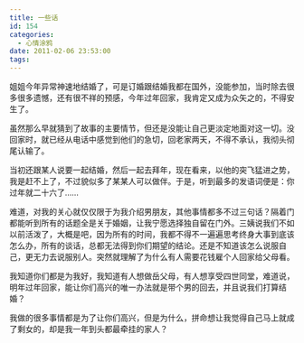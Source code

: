 ```yaml
---
title: 一些话
id: 154
categories:
  - 心情涂鸦
date: 2011-02-06 23:53:00
tags:
---
```


姐姐今年异常神速地结婚了，可是订婚跟结婚我都在国外，没能参加，当时除去很多很多遗憾，还有很不祥的预感，今年过年回家，我肯定又成为众矢之的，不得安生了。

虽然那么早就猜到了故事的主要情节，但还是没能让自己更淡定地面对这一切。没回家时，就已经从电话中感觉到他们的急切，回老家两天，不得不承认，我彻头彻尾认输了。

当初还跟某人说要一起结婚，然后一起去拜年，现在看来，以他的突飞猛进之势，我是赶不上了，不过貌似多了某某人可以做伴。于是，听到最多的发语词便是：你过年就二十六了&hellip;&hellip;

难道，对我的关心就仅仅限于为我介绍男朋友，其他事情都多不过三句话？隔着门都能听到所有的话题全是关于婚姻，让我宁愿选择独自留在门外。三姨说我们不如以前活泼了，大概是吧，因为所有的时间，我都不得不一遍遍思考终身大事到底该怎么办，所有的谈话，总都无法得到你们期望的结论。还是不知道该怎么说服自己，更无力去说服别人。突然就理解了为什么有人需要花钱雇个人回家给父母看。

我知道你们都是为我好，我知道有人想做岳父母，有人想享受四世同堂，难道说，明年过年回家，能让你们高兴的唯一办法就是带个男的回去，并且说我们打算结婚？

我做的很多事情都是为了让你们高兴，但是为什么，拼命想让我觉得自己马上就成了剩女的，却是我一年到头都最牵挂的家人？
